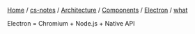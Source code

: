 [Home](https://mengxianbin.github.io) /
[cs-notes](https://mengxianbin.github.io/cs-notes/site) /
[Architecture](https://mengxianbin.github.io/cs-notes/site/Architecture) /
[Components](https://mengxianbin.github.io/cs-notes/site/Architecture/Components) /
[Electron](https://mengxianbin.github.io/cs-notes/site/Architecture/Components/Electron) /
[what](https://mengxianbin.github.io/cs-notes/site/Architecture/Components/Electron/what)

Electron = Chromium + Node.js + Native API